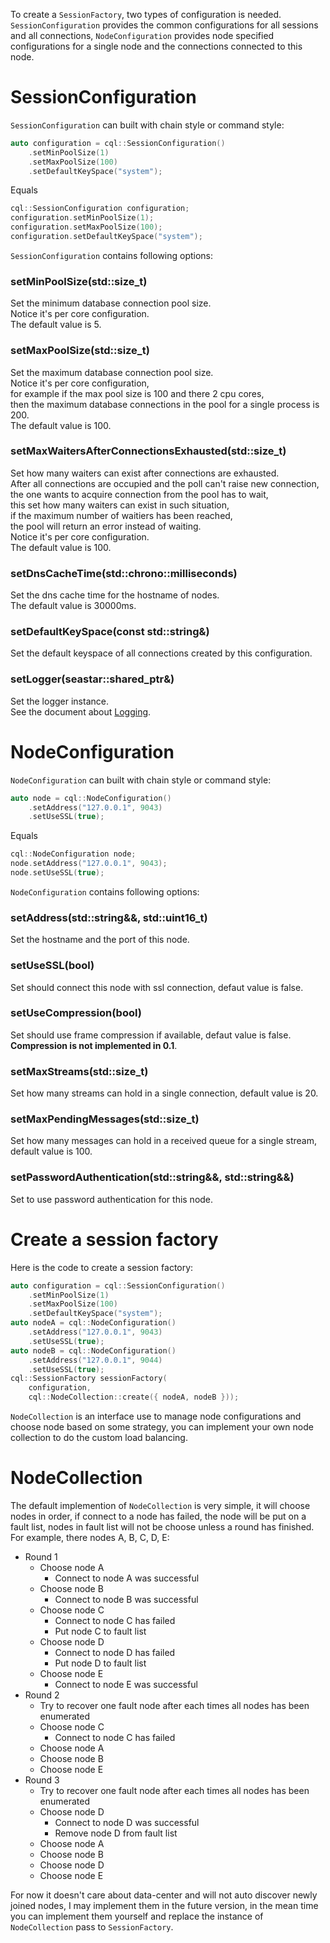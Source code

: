 To create a `SessionFactory`, two types of configuration is needed. `SessionConfiguration` provides the common configurations for all sessions and all connections, `NodeConfiguration` provides node specified configurations for a single node and the connections connected to this node.

# SessionConfiguration

`SessionConfiguration` can built with chain style or command style:

``` c++
auto configuration = cql::SessionConfiguration()
	.setMinPoolSize(1)
	.setMaxPoolSize(100)
	.setDefaultKeySpace("system");
```

Equals

``` c++
cql::SessionConfiguration configuration;
configuration.setMinPoolSize(1);
configuration.setMaxPoolSize(100);
configuration.setDefaultKeySpace("system");
```

`SessionConfiguration` contains following options:

### setMinPoolSize(std::size_t)

Set the minimum database connection pool size.<br/>
Notice it's per core configuration.<br/>
The default value is 5.<br/>

### setMaxPoolSize(std::size_t)

Set the maximum database connection pool size.<br/>
Notice it's per core configuration,<br/>
for example if the max pool size is 100 and there 2 cpu cores,<br/>
then the maximum database connections in the pool for a single process is 200.<br/>
The default value is 100.<br/>

### setMaxWaitersAfterConnectionsExhausted(std::size_t)

Set how many waiters can exist after connections are exhausted.<br/>
After all connections are occupied and the poll can't raise new connection,<br/>
the one wants to acquire connection from the pool has to wait,<br/>
this set how many waiters can exist in such situation,<br/>
if the maximum number of waitiers has been reached,<br/>
the pool will return an error instead of waiting.<br/>
Notice it's per core configuration.<br/>
The default value is 100.<br/>

### setDnsCacheTime(std::chrono::milliseconds)

Set the dns cache time for the hostname of nodes.<br/>
The default value is 30000ms.<br/>

### setDefaultKeySpace(const std::string&)

Set the default keyspace of all connections created by this configuration.<br/>

### setLogger(seastar::shared_ptr<Logger>&)

Set the logger instance.<br/>
See the document about [Logging](./Logging.md).

# NodeConfiguration

`NodeConfiguration` can built with chain style or command style:

``` c++
auto node = cql::NodeConfiguration()
	.setAddress("127.0.0.1", 9043)
	.setUseSSL(true);
```

Equals

``` c++
cql::NodeConfiguration node;
node.setAddress("127.0.0.1", 9043);
node.setUseSSL(true);
```

`NodeConfiguration` contains following options:

### setAddress(std::string&&, std::uint16_t)

Set the hostname and the port of this node.<br/>

### setUseSSL(bool)

Set should connect this node with ssl connection, defaut value is false.<br/>

### setUseCompression(bool)

Set should use frame compression if available, defaut value is false.<br/>
**Compression is not implemented in 0.1**.

### setMaxStreams(std::size_t)

Set how many streams can hold in a single connection, default value is 20.<br/>

### setMaxPendingMessages(std::size_t)

Set how many messages can hold in a received queue for a single stream, default value is 100.<br/>

### setPasswordAuthentication(std::string&&, std::string&&)

Set to use password authentication for this node.<br/>

# Create a session factory

Here is the code to create a session factory:

``` c++
auto configuration = cql::SessionConfiguration()
	.setMinPoolSize(1)
	.setMaxPoolSize(100)
	.setDefaultKeySpace("system");
auto nodeA = cql::NodeConfiguration()
	.setAddress("127.0.0.1", 9043)
	.setUseSSL(true);
auto nodeB = cql::NodeConfiguration()
	.setAddress("127.0.0.1", 9044)
	.setUseSSL(true);
cql::SessionFactory sessionFactory(
	configuration,
	cql::NodeCollection::create({ nodeA, nodeB }));
```

`NodeCollection` is an interface use to manage node configurations and choose node based on some strategy, you can implement your own node collection to do the custom load balancing.

# NodeCollection

The default implemention of `NodeCollection` is very simple, it will choose nodes in order, if connect to a node has failed, the node will be put on a fault list, nodes in fault list will not be choose unless a round has finished.<br/>
For example, there nodes A, B, C, D, E:

- Round 1
	- Choose node A
		- Connect to node A was successful
	- Choose node B
		- Connect to node B was successful
	- Choose node C
		- Connect to node C has failed
		- Put node C to fault list
	- Choose node D
		- Connect to node D has failed
		- Put node D to fault list
	- Choose node E
		- Connect to node E was successful
- Round 2
	- Try to recover one fault node after each times all nodes has been enumerated
	- Choose node C
		- Connect to node C has failed
	- Choose node A
	- Choose node B
	- Choose node E
- Round 3
	- Try to recover one fault node after each times all nodes has been enumerated
	- Choose node D
		- Connect to node D was successful
		- Remove node D from fault list
	- Choose node A
	- Choose node B
	- Choose node D
	- Choose node E

For now it doesn't care about data-center and will not auto discover newly joined nodes, I may implement them in the future version, in the mean time you can implement them yourself and replace the instance of `NodeCollection` pass to `SessionFactory`.


